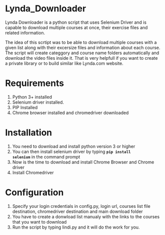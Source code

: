 # Lynda_Downloader
Lynda Downloader is a python script that uses Selenium Driver and is capable to download multiple courses at once, their exercise files and related information. 

The idea of this scrtipt was to be able to download multiple courses with a given list along with their excersize files and information about each course.
The script will create categgory and course name folders automatically and download the video files inside it. That is very helpfull if you want to create a private library or to build similar like Lynda.com website.</br>

# Requirements
1. Python 3+ installed </br>
2. Selenium driver installed. </br>
3. PIP Installed
4. Chrome browser installed and chromedriver downloaded</br>

# Installation
1. You need to download and install python version 3 or higher</br>
2. You can then install selenium driver by typing <code><b>pip install selenium</b></code> in the command prompt</br>
3. Now is the time to download and install Chrome Browser and Chrome driver
4. Install Chromedriver

# Configuration
1. Specify your login credentials in config.py, login url, courses list file destination, chromedriver destination and main download folder
2. You have to create a donwload list manualy with the links to the courses that you want to download
3. Run the script by typing lindi.py and it will do the work for you.

